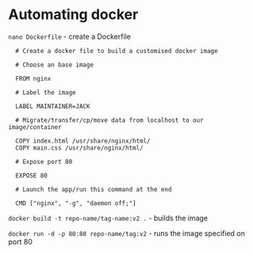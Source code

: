 # Automating docker

`nano Dockerfile` - create a Dockerfile

```
  # Create a docker file to build a customised docker image

  # Choose an base image

  FROM nginx

  # Label the image

  LABEL MAINTAINER=JACK

  # Migrate/transfer/cp/move data from localhost to our image/container

  COPY index.html /usr/share/nginx/html/
  COPY main.css /usr/share/nginx/html/

  # Expose port 80

  EXPOSE 80

  # Launch the app/run this command at the end

  CMD ["nginx", "-g", "daemon off;"]

```

`docker build -t repo-name/tag-name:v2 .` - builds the image

`docker run -d -p 80:80 repo-name/tag:v2` - runs the image specified on port 80
